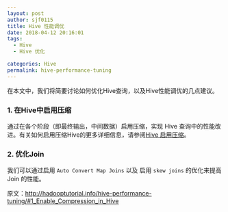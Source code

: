```yaml
---
layout: post
author: sjf0115
title: Hive 性能调优
date: 2018-04-12 20:16:01
tags:
  - Hive
  - Hive 优化

categories: Hive
permalink: hive-performance-tuning
---
```


在本文中，我们将简要讨论如何优化Hive查询，以及Hive性能调优的几点建议。

### 1. 在Hive中启用压缩

通过在各个阶段（即最终输出，中间数据）启用压缩，实现 Hive 查询中的性能改进。有关如何启用压缩Hive的更多详细信息，请参阅[Hive 启用压缩](http://smartsi.club/2018/04/12/hive-enable-compression/)。

### 2. 优化Join

我们可以通过启用 `Auto Convert Map Joins` 以及 启用 `skew joins` 的优化来提高 Join 的性能。








































原文：http://hadooptutorial.info/hive-performance-tuning/#1_Enable_Compression_in_Hive
